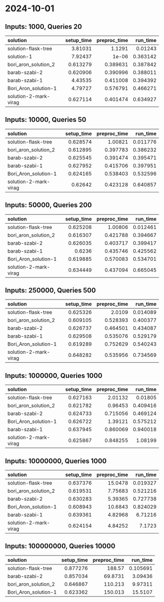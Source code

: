 # 2024-10-01

## Inputs: 1000, Queries 20

| solution              |   setup_time |   preproc_time |   run_time |
|:----------------------|-------------:|---------------:|-----------:|
| solution-flask-tree   |     3.81031  |       1.1291   |   0.01243  |
| solution-1            |     7.92437  |       1e-06    |   0.363142 |
| bori_aron_solution_2  |     0.613279 |       0.389631 |   0.387842 |
| barab-szabi-2         |     0.620906 |       0.390996 |   0.388011 |
| barab-szabi-1         |     4.43535  |       0.411008 |   0.394392 |
| Bori_Aron_solution-1  |     4.79727  |       0.576791 |   0.466271 |
| solution-2-mark-virag |     0.627114 |       0.401474 |   0.634927 |

## Inputs: 10000, Queries 50

| solution              |   setup_time |   preproc_time |   run_time |
|:----------------------|-------------:|---------------:|-----------:|
| solution-flask-tree   |     0.628574 |       1.00821  |   0.011776 |
| bori_aron_solution_2  |     0.612895 |       0.397783 |   0.386232 |
| barab-szabi-2         |     0.625545 |       0.391474 |   0.395471 |
| barab-szabi-1         |     0.627952 |       0.415706 |   0.397951 |
| Bori_Aron_solution-1  |     0.624165 |       0.538403 |   0.532596 |
| solution-2-mark-virag |     0.62642  |       0.423128 |   0.640857 |

## Inputs: 50000, Queries 200

| solution              |   setup_time |   preproc_time |   run_time |
|:----------------------|-------------:|---------------:|-----------:|
| solution-flask-tree   |     0.625208 |       1.00806  |   0.012461 |
| bori_aron_solution_2  |     0.616307 |       0.421788 |   0.394667 |
| barab-szabi-2         |     0.626035 |       0.403717 |   0.399417 |
| barab-szabi-1         |     0.6236   |       0.435746 |   0.425562 |
| Bori_Aron_solution-1  |     0.619885 |       0.570083 |   0.534701 |
| solution-2-mark-virag |     0.634449 |       0.437094 |   0.665045 |

## Inputs: 250000, Queries 500

| solution              |   setup_time |   preproc_time |   run_time |
|:----------------------|-------------:|---------------:|-----------:|
| solution-flask-tree   |     0.625326 |       2.0109   |   0.014089 |
| bori_aron_solution_2  |     0.609105 |       0.528393 |   0.400377 |
| barab-szabi-2         |     0.626737 |       0.464501 |   0.434087 |
| barab-szabi-1         |     0.629508 |       0.535076 |   0.529179 |
| Bori_Aron_solution-1  |     0.619289 |       0.752629 |   0.540243 |
| solution-2-mark-virag |     0.648282 |       0.535956 |   0.734569 |

## Inputs: 1000000, Queries 1000

| solution              |   setup_time |   preproc_time |   run_time |
|:----------------------|-------------:|---------------:|-----------:|
| solution-flask-tree   |     0.627163 |       2.01132  |   0.01805  |
| bori_aron_solution_2  |     0.621782 |       0.96453  |   0.409416 |
| barab-szabi-2         |     0.624733 |       0.715056 |   0.469124 |
| Bori_Aron_solution-1  |     0.626722 |       1.39121  |   0.575212 |
| barab-szabi-1         |     0.637945 |       0.860069 |   0.940018 |
| solution-2-mark-virag |     0.625867 |       0.848255 |   1.08199  |

## Inputs: 10000000, Queries 1000

| solution              |   setup_time |   preproc_time |   run_time |
|:----------------------|-------------:|---------------:|-----------:|
| solution-flask-tree   |     0.637376 |       15.0478  |   0.019327 |
| bori_aron_solution_2  |     0.619531 |        7.75683 |   0.521216 |
| barab-szabi-2         |     0.630283 |        5.39365 |   0.727738 |
| Bori_Aron_solution-1  |     0.608943 |       10.6843  |   0.824029 |
| barab-szabi-1         |     0.639361 |        4.82968 |   6.71216  |
| solution-2-mark-virag |     0.624154 |        4.84252 |   7.1723   |

## Inputs: 100000000, Queries 10000

| solution             |   setup_time |   preproc_time |   run_time |
|:---------------------|-------------:|---------------:|-----------:|
| solution-flask-tree  |     0.877276 |       188.57   |   0.105691 |
| barab-szabi-2        |     0.857034 |        69.8731 |   3.09436  |
| bori_aron_solution_2 |     0.646867 |       110.213  |   9.97311  |
| Bori_Aron_solution-1 |     0.623362 |       150.013  |  15.5107   |